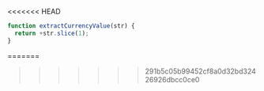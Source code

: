 <<<<<<< HEAD
```js run
function extractCurrencyValue(str) {
  return +str.slice(1);
}
```
=======
>>>>>>> 291b5c05b99452cf8a0d32bd32426926dbcc0ce0
